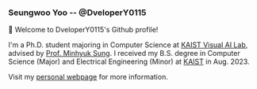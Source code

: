 ### Seungwoo Yoo -- @DveloperY0115
👋 Welcome to DveloperY0115's Github profile!

I'm a Ph.D. student majoring in Computer Science at [KAIST Visual AI Lab](https://kaist-visual-ai-group.github.io), advised by [Prof. Minhyuk Sung](https://mhsung.github.io).
I received my B.S. degree in Computer Science (Major) and Electrical Engineering (Minor) at [KAIST](https://www.kaist.ac.kr/en/) in Aug. 2023.

Visit my [personal webpage](https://dvelopery0115.github.io) for more information.
